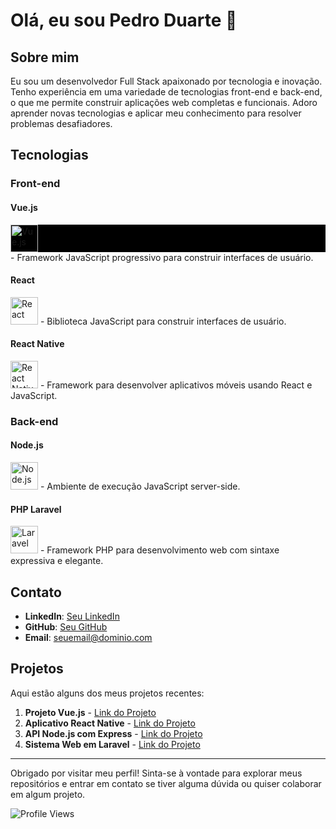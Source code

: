 <!-- ## Hi there 👋 -->

# Olá, eu sou Pedro Duarte 👋

## Sobre mim

Eu sou um desenvolvedor Full Stack apaixonado por tecnologia e inovação. Tenho experiência em uma variedade de tecnologias front-end e back-end, o que me permite construir aplicações web completas e funcionais. Adoro aprender novas tecnologias e aplicar meu conhecimento para resolver problemas desafiadores.

## Tecnologias

### Front-end

#### Vue.js
<div style="background-color: #000">
  <img src="https://upload.wikimedia.org/wikipedia/commons/9/95/Vue.js_Logo_2.svg" alt="Vue.js" width="44" height="44">  
</div>
- Framework JavaScript progressivo para construir interfaces de usuário.

#### React
<img src="https://upload.wikimedia.org/wikipedia/commons/a/a7/React-icon.svg" alt="React" width="44" height="44">
- Biblioteca JavaScript para construir interfaces de usuário.

#### React Native
<img src="https://reactnative.dev/img/header_logo.svg" alt="React Native" width="44" height="44">
- Framework para desenvolver aplicativos móveis usando React e JavaScript.

### Back-end

#### Node.js
<img src="https://upload.wikimedia.org/wikipedia/commons/d/d9/Node.js_logo.svg" alt="Node.js" width="44" height="44">
- Ambiente de execução JavaScript server-side.

#### PHP Laravel
<img src="https://upload.wikimedia.org/wikipedia/commons/9/9a/Laravel.svg" alt="Laravel" width="44" height="44">
- Framework PHP para desenvolvimento web com sintaxe expressiva e elegante.

## Contato

- **LinkedIn**: [Seu LinkedIn](https://www.linkedin.com/in/seu-perfil)
- **GitHub**: [Seu GitHub](https://github.com/seu-usuario)
- **Email**: seuemail@dominio.com

## Projetos

Aqui estão alguns dos meus projetos recentes:

1. **Projeto Vue.js** - [Link do Projeto](https://github.com/seu-usuario/projeto-vue)
2. **Aplicativo React Native** - [Link do Projeto](https://github.com/seu-usuario/app-react-native)
3. **API Node.js com Express** - [Link do Projeto](https://github.com/seu-usuario/api-node)
4. **Sistema Web em Laravel** - [Link do Projeto](https://github.com/seu-usuario/sistema-laravel)

---

Obrigado por visitar meu perfil! Sinta-se à vontade para explorar meus repositórios e entrar em contato se tiver alguma dúvida ou quiser colaborar em algum projeto.

![Profile Views](https://komarev.com/ghpvc/?username=seu-usuario&color=blue)


